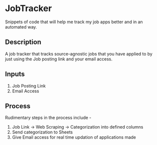 # JobTracker
Snippets of code that will help me track my job apps better and in an automated way.


## Description

A job tracker that tracks source-agnostic jobs that you have applied to by just using the Job posting link and your email access. 

## Inputs
1. Job Posting Link 
2. Email Access 


## Process 
Rudimentary steps in the process include - 


1. Job Link -> Web Scraping -> Categorization into defined columns 
2. Send categorization to Sheets 
3. Give Email access for real time updation of applications made
